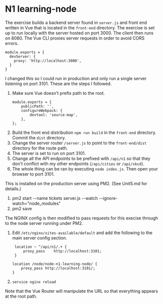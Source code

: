 # N1 learning-node

The exercise builds a backend server found in `server.js` and front end written in Vue that is located in the `front-end` directory. The exercise is
set up to run locally with the server hosted on port 3000. The client then runs on 8080. The Vue CLI
proxies server requests in order to avoid CORS errors.

```
module.exports = {
  devServer: {
    proxy: 'http://localhost:3000',
  }
}
```

I changed this so I could run in production and only run a single server listening on port 3101. These are the steps I followed.

1. Make sure Vue doesn't prefix path to the root.
   ```
   module.exports = {
       publicPath: '',
       configureWebpack: {
           devtool: 'source-map',
       },
   };
   ```
1. Build the front end distribution `npm run build` in the `front-end` directory. Commit the `dist` directory.
1. Change the server router `/server.js` to point to the `front-end/dist` directory for the route path.
1. The server is set to run on port 3101.
1. Change all the API endpoints to be prefixed with `/api/n1` so that they don't conflict with my other endpoints (`/api/cities` or `/api/xkcd`).
1. The whole thing can be ran by executing `node index.js`. Then open your browser to port 3101.

This is installed on the production server using PM2. (See Unit5.md for details.)

1. pm2 start --name tickets server.js --watch --ignore-watch="node_modules"
1. pm2 save

The NGINX config is then modified to pass requests for this execise through to the node server running under PM2.

1. Edit `/etc/nginx/sites-available/default` and add the following to the main server config section.

   ```
    location ~ ^/api/n1/.+ {
        proxy_pass    http://localhost:3101;
    }

   location /node/node-n1-learning-node/ {
       proxy_pass http://localhost:3101/;
   }
   ```

1. `service nginx reload`

Note that the Vue Router will manipulate the URL so that everything appears at the root path.
